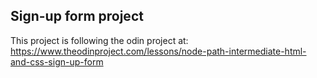 ## Sign-up form project ##

This project is following the odin project at: https://www.theodinproject.com/lessons/node-path-intermediate-html-and-css-sign-up-form
